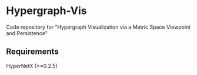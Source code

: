# Hypergraph-Vis
Code repository for "Hypergraph Visualization via a Metric Space Viewpoint and Persistence"

## Requirements
HyperNetX (>=0.2.5)
